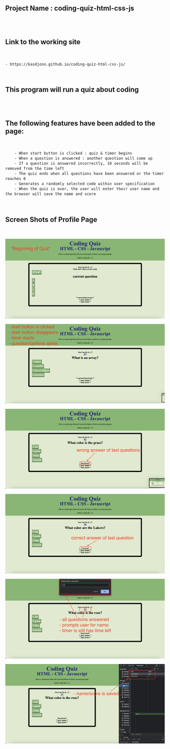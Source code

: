 ## Project Name : coding-quiz-html-css-js 
<br/>
<br/>

## Link to the working site
<br/>

    - https://kasdjono.github.io/coding-quiz-html-css-js/
<br/>

## This program will run a quiz about coding
<br/>
<br/>

## The following features have been added to the page:
<br/>

        - When start button is clicked : quiz & timer begins
        - When a question is answered : another question will come up
        - If a question is answered incorrectly, 10 seconds will be removed from the time left 
        - The quiz ends when all questions have been answered or the timer reaches 0
        - Generates a randomly selected code within user specification
        - When the quiz is over, the user will enter their user name and the browser will save the name and score

<br/>


## Screen Shots of Profile Page
<br/>

!["screen shot 1 of website after adjustments"](./assets/images/image-1.png)

!["screen shot 2 of website after adjustments"](./assets/images/image-2.png)

!["screen shot 3 of website after adjustments"](./assets/images/image-3.png)

!["screen shot 4 of website after adjustments"](./assets/images/image-4.png)

!["screen shot 5 of website after adjustments"](./assets/images/image-5.png)

!["screen shot 6 of website after adjustments"](./assets/images/image-6.png)

<br/>
